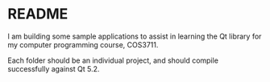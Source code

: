 # README #

I am building some sample applications to assist in learning the Qt library for my computer programming course, COS3711.

Each folder should be an individual project, and should compile successfully against Qt 5.2.